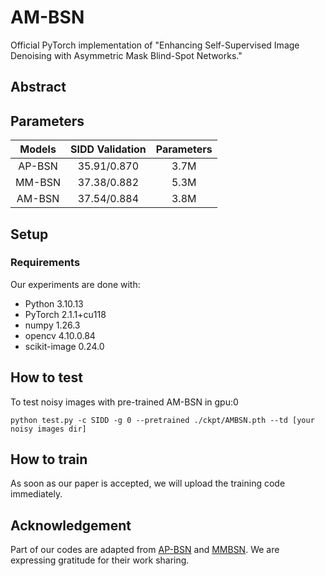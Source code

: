 # AM-BSN
Official PyTorch implementation of "Enhancing Self-Supervised Image Denoising with Asymmetric Mask Blind-Spot Networks."

## Abstract


## Parameters
|   __Models__   |                                    __SIDD Validation__                                   |__Parameters__ |
|:----------:|:-----------------------------------------------------------------------------------------------:|:-------:|
| AP-BSN |                                             35.91/0.870                                             |   3.7M   |
| MM-BSN |                                             37.38/0.882                                             |   5.3M   |
| AM-BSN |                                             37.54/0.884                                             |   3.8M   |

## Setup
### Requirements

Our experiments are done with:

- Python 3.10.13
- PyTorch 2.1.1+cu118
- numpy 1.26.3
- opencv 4.10.0.84
- scikit-image 0.24.0

## How to test
To test noisy images with pre-trained AM-BSN in gpu:0
```
python test.py -c SIDD -g 0 --pretrained ./ckpt/AMBSN.pth --td [your noisy images dir]
```

## How to train
As soon as our paper is accepted, we will upload the training code immediately.

## Acknowledgement
Part of our codes are adapted from [AP-BSN](https://github.com/wooseoklee4/AP-BSN) and [MMBSN](https://github.com/dannie125/MM-BSN). We are expressing gratitude for their work sharing.
